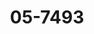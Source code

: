 ---
templateKey: product-page
title: 05-7493
images:
    - alt: 05-7493 image
      image: "/img/05-7493.jpg"
category: Outdoor
subcategory: Pared
serie: Aries
description: Arbotante Pared ARIES, Soquet GU10. Acabado blanco -01, gris -03 y grafito -04.
material: Aluminio+Cristal Templado
consumption: Max 35W
voltage: 127V
ip: IP44
dataSheet: /img/05-7493.pdf
---